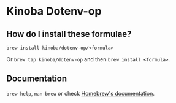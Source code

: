 # Kinoba Dotenv-op

## How do I install these formulae?
`brew install kinoba/dotenv-op/<formula>`

Or `brew tap kinoba/dotenv-op` and then `brew install <formula>`.

## Documentation
`brew help`, `man brew` or check [Homebrew's documentation](https://docs.brew.sh).

